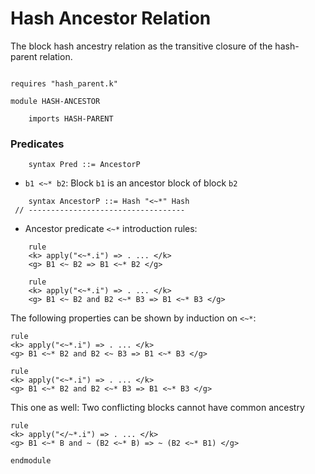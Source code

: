 Hash Ancestor Relation
======================

The block hash ancestry relation as the  transitive closure of the hash-parent relation. 
```k

requires "hash_parent.k"

module HASH-ANCESTOR

    imports HASH-PARENT
```

### Predicates

```k
    syntax Pred ::= AncestorP
```

- `b1 <~* b2`: Block `b1` is an ancestor block of block `b2`

```k
    syntax AncestorP ::= Hash "<~*" Hash
 // -----------------------------------
```

- Ancestor predicate `<~*` introduction rules:

```k
    rule
    <k> apply("<~*.i") => . ... </k>
    <g> B1 <~ B2 => B1 <~* B2 </g>
 
    rule
    <k> apply("<~*.i") => . ... </k>
    <g> B1 <~ B2 and B2 <~* B3 => B1 <~* B3 </g>
```

The following  properties can be shown by induction on `<~*`:

    rule
    <k> apply("<~*.i") => . ... </k>
    <g> B1 <~* B2 and B2 <~ B3 => B1 <~* B3 </g>
    
    rule
    <k> apply("<~*.i") => . ... </k>
    <g> B1 <~* B2 and B2 <~* B3 => B1 <~* B3 </g>

This one as well: Two conflicting blocks cannot have common ancestry

    rule
    <k> apply("</~*.i") => . ... </k>
    <g> B1 <~* B and ~ (B2 <~* B) => ~ (B2 <~* B1) </g>

```k
endmodule
```
